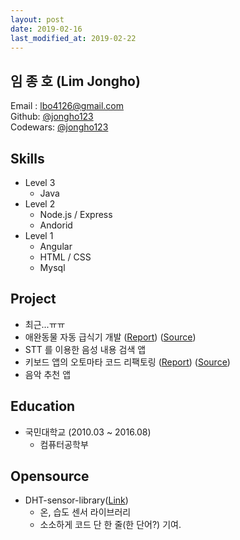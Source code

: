 ```yaml
---
layout: post
date: 2019-02-16
last_modified_at: 2019-02-22
---
```


## 임 종 호 (Lim Jongho)

Email : lbo4126@gmail.com  
Github: [@jongho123](http://github.com/jongho123)  
Codewars: [@jongho123](https://www.codewars.com/users/jongho123)  

## Skills
- Level 3
  - Java
- Level 2
  - Node.js / Express
  - Andorid
- Level 1
  - Angular
  - HTML / CSS
  - Mysql

## Project
- 최근...ㅠㅠ
- 애완동물 자동 급식기 개발 ([Report]()) ([Source]())
- STT 를 이용한 음성 내용 검색 앱
- 키보드 앱의 오토마타 코드 리팩토링
  ([Report](/posts/nurumi-refactoring.html))
  ([Source](https://github.com/2015nlpcapstone/Nurumi))
- 음악 추천 앱

## Education
- 국민대학교 (2010.03 ~ 2016.08)
    - 컴퓨터공학부

## Opensource
- DHT-sensor-library([Link](https://github.com/adafruit/DHT-sensor-library))
    - 온, 습도 센서 라이브러리
    - 소소하게 코드 단 한 줄(한 단어?) 기여.
